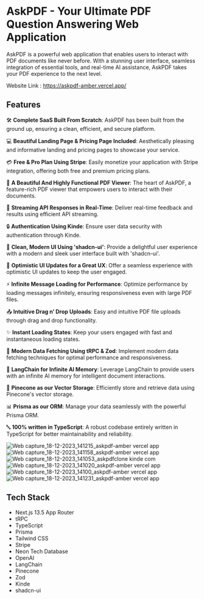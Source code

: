# AskPDF - Your Ultimate PDF Question Answering Web Application

AskPDF is a powerful web application that enables users to interact with PDF documents like never before. With a stunning user interface, seamless integration of essential tools, and real-time AI assistance, AskPDF takes your PDF experience to the next level.

Website Link : https://askpdf-amber.vercel.app/

## Features

🛠️ **Complete SaaS Built From Scratch**: AskPDF has been built from the ground up, ensuring a clean, efficient, and secure platform.

💻 **Beautiful Landing Page & Pricing Page Included**: Aesthetically pleasing and informative landing and pricing pages to showcase your service.

💳 **Free & Pro Plan Using Stripe**: Easily monetize your application with Stripe integration, offering both free and premium pricing plans.

📄 **A Beautiful And Highly Functional PDF Viewer**: The heart of AskPDF, a feature-rich PDF viewer that empowers users to interact with their documents.

🔄 **Streaming API Responses in Real-Time**: Deliver real-time feedback and results using efficient API streaming.

🔒 **Authentication Using Kinde**: Ensure user data security with authentication through Kinde.

🎨 **Clean, Modern UI Using 'shadcn-ui'**: Provide a delightful user experience with a modern and sleek user interface built with 'shadcn-ui'.

🚀 **Optimistic UI Updates for a Great UX**: Offer a seamless experience with optimistic UI updates to keep the user engaged.

⚡ **Infinite Message Loading for Performance**: Optimize performance by loading messages infinitely, ensuring responsiveness even with large PDF files.

📤 **Intuitive Drag n’ Drop Uploads**: Easy and intuitive PDF file uploads through drag and drop functionality.

✨ **Instant Loading States**: Keep your users engaged with fast and instantaneous loading states.

🔧 **Modern Data Fetching Using tRPC & Zod**: Implement modern data fetching techniques for optimal performance and responsiveness.

🧠 **LangChain for Infinite AI Memory**: Leverage LangChain to provide users with an infinite AI memory for intelligent document interactions.

🌲 **Pinecone as our Vector Storage**: Efficiently store and retrieve data using Pinecone's vector storage.

📊 **Prisma as our ORM**: Manage your data seamlessly with the powerful Prisma ORM.

🔤 **100% written in TypeScript**: A robust codebase entirely written in TypeScript for better maintainability and reliability.



![Web capture_18-12-2023_141215_askpdf-amber vercel app](https://github.com/DhruvSharma19/askpdf/assets/112254552/8852c362-5dc1-4f91-93a2-7a2e1f3e5a27)
![Web capture_18-12-2023_141158_askpdf-amber vercel app](https://github.com/DhruvSharma19/askpdf/assets/112254552/10ecb33d-5121-4ee2-9324-21861e132cfb)
![Web capture_18-12-2023_141053_askpdfclone kinde com](https://github.com/DhruvSharma19/askpdf/assets/112254552/04d31467-c1a9-483e-b270-5cc8a6583c1c)
![Web capture_18-12-2023_141020_askpdf-amber vercel app](https://github.com/DhruvSharma19/askpdf/assets/112254552/f880c1d7-fac3-4f22-bb6b-a1aca4b8cdaa)
![Web capture_18-12-2023_14100_askpdf-amber vercel app](https://github.com/DhruvSharma19/askpdf/assets/112254552/2544d7e8-e384-4eb4-b30a-64261e9638cd)
![Web capture_18-12-2023_141231_askpdf-amber vercel app](https://github.com/DhruvSharma19/askpdf/assets/112254552/68d301d8-e379-4265-9e86-b9a2ec598ddd)



## Tech Stack

- Next.js 13.5 App Router
- tRPC
- TypeScript
- Prisma
- Tailwind CSS
- Stripe
- Neon Tech Database
- OpenAI
- LangChain
- Pinecone
- Zod
- Kinde
- shadcn-ui
